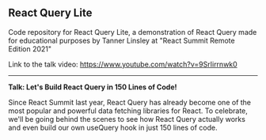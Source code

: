 ## React Query Lite

Code repository for React Query Lite, a demonstration of React Query made for educational purposes by Tanner Linsley at "React Summit Remote Edition 2021"

Link to the talk video:
https://www.youtube.com/watch?v=9SrIirrnwk0

---

**Talk: Let's Build React Query in 150 Lines of Code!**

Since React Summit last year, React Query has already become one of the most popular and powerful data fetching libraries for React. To celebrate, we'll be going behind the scenes to see how React Query actually works and even build our own useQuery hook in just 150 lines of code.
